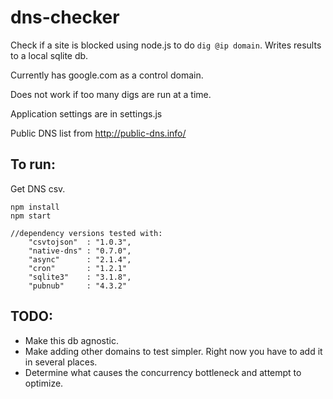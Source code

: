 # dns-checker

Check if a site is blocked using node.js to do `dig @ip domain`. Writes results to a local sqlite db.

Currently has google.com as a control domain.

Does not work if too many digs are run at a time.

Application settings are in settings.js



Public DNS list from http://public-dns.info/

## To run:
Get DNS csv.
```
npm install
npm start
```




```
//dependency versions tested with:
	"csvtojson"  : "1.0.3",
	"native-dns" : "0.7.0",
	"async"      : "2.1.4",
	"cron"       : "1.2.1"
	"sqlite3"    : "3.1.8",
	"pubnub"     : "4.3.2"
```




## TODO:
- Make this db agnostic.
- Make adding other domains to test simpler. Right now you have to add it in several places.
- Determine what causes the concurrency bottleneck and attempt to optimize.
 